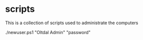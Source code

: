 # scripts

This is a collection of scripts used to administrate the computers

./newuser.ps1 "Oltdal Admin" "password"
